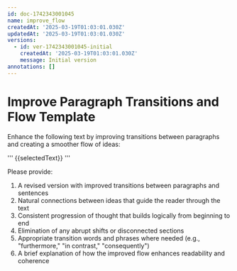 ```yaml
---
id: doc-1742343001045
name: improve_flow
createdAt: '2025-03-19T01:03:01.030Z'
updatedAt: '2025-03-19T01:03:01.030Z'
versions:
  - id: ver-1742343001045-initial
    createdAt: '2025-03-19T01:03:01.030Z'
    message: Initial version
annotations: []
---
```

# Improve Paragraph Transitions and Flow Template

Enhance the following text by improving transitions between paragraphs and creating a smoother flow of ideas:

'''
{{selectedText}}
'''

Please provide:
1. A revised version with improved transitions between paragraphs and sentences
2. Natural connections between ideas that guide the reader through the text
3. Consistent progression of thought that builds logically from beginning to end
4. Elimination of any abrupt shifts or disconnected sections
5. Appropriate transition words and phrases where needed (e.g., "furthermore," "in contrast," "consequently")
6. A brief explanation of how the improved flow enhances readability and coherence 
